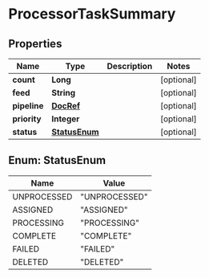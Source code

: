 # ProcessorTaskSummary

## Properties
Name | Type | Description | Notes
------------ | ------------- | ------------- | -------------
**count** | **Long** |  |  [optional]
**feed** | **String** |  |  [optional]
**pipeline** | [**DocRef**](DocRef.md) |  |  [optional]
**priority** | **Integer** |  |  [optional]
**status** | [**StatusEnum**](#StatusEnum) |  |  [optional]

<a name="StatusEnum"></a>
## Enum: StatusEnum
Name | Value
---- | -----
UNPROCESSED | &quot;UNPROCESSED&quot;
ASSIGNED | &quot;ASSIGNED&quot;
PROCESSING | &quot;PROCESSING&quot;
COMPLETE | &quot;COMPLETE&quot;
FAILED | &quot;FAILED&quot;
DELETED | &quot;DELETED&quot;
